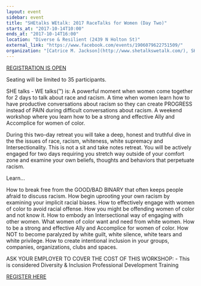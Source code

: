 ```yaml
---
layout: event
sidebar: event
title: "SHEtalks WEtalk: 2017 RaceTalks for Women (Day Two)"
starts_at: "2017-10-14T10:00"
ends_at: "2017-10-14T16:00"
location: "Diverse & Resilient (2439 N Holton St)"
external_link: "https://www.facebook.com/events/1906079622751509/"
organization: "[Catrice M. Jackson](http://www.shetalkswetalk.com/), SHEtalks WEtalk"
---
```


[REGISTRATION IS OPEN](http://www.shetalkswetalk.com/Join-Us-.html)

Seating will be limited to 35 participants.

SHE talks - WE talks(™) is:
A powerful moment when women come together for 2 days to talk about race and racism. A time when women learn how to have productive conversations about racism so they can create PROGRESS instead of PAIN during difficult conversations about racism. A weekend workshop where you learn how to be a strong and effective Ally and Accomplice for women of color. 

During this two-day retreat you will take a deep, honest and truthful dive in the the issues of race, racism, whiteness, white supremacy and Intersectionality. This is not a sit and take notes retreat. You will be actively engaged for two days requiring you stretch way outside of your comfort zone and examine your own beliefs, thoughts and behaviors that perpetuate racism. 

Learn...

How to break free from the GOOD/BAD BINARY that often keeps people afraid to discuss racism. 
How begin uprooting your own racism by examining your implicit racial biases. 
How to effectively engage with women of color to avoid racial offense. 
How you might be offending women of color and not know it. 
How to embody an Intersectional way of engaging with other women. 
What women of color want and need from white women. 
How to be a strong and effective Ally and Accomplice for women of color.
How NOT to become paralyzed by white guilt, white silence, white tears and white privilege. 
How to create intentional inclusion in your groups, companies, organizations, clubs and spaces. 

ASK YOUR EMPLOYER TO COVER THE COST OF THIS WORKSHOP: - This is considered Diversity & Inclusion Professional Development Training 

[REGISTER HERE](http://www.shetalkswetalk.com/Join-Us-.html)
